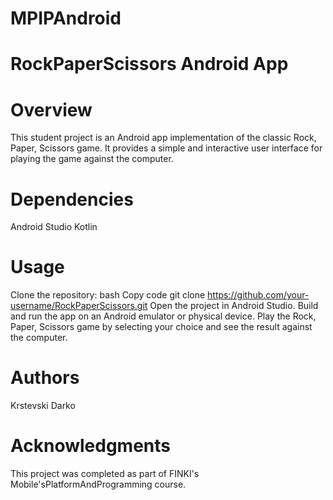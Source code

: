 # MPIPAndroid

# RockPaperScissors Android App

# Overview

This student project is an Android app implementation of the classic Rock, Paper, Scissors game. It provides a simple and interactive user interface for playing the game against the computer.

# Dependencies

Android Studio
Kotlin

# Usage

Clone the repository:
bash
Copy code
git clone https://github.com/your-username/RockPaperScissors.git
Open the project in Android Studio.
Build and run the app on an Android emulator or physical device.
Play the Rock, Paper, Scissors game by selecting your choice and see the result against the computer.

# Authors

Krstevski Darko

# Acknowledgments

This project was completed as part of FINKI's Mobile'sPlatformAndProgramming course.
